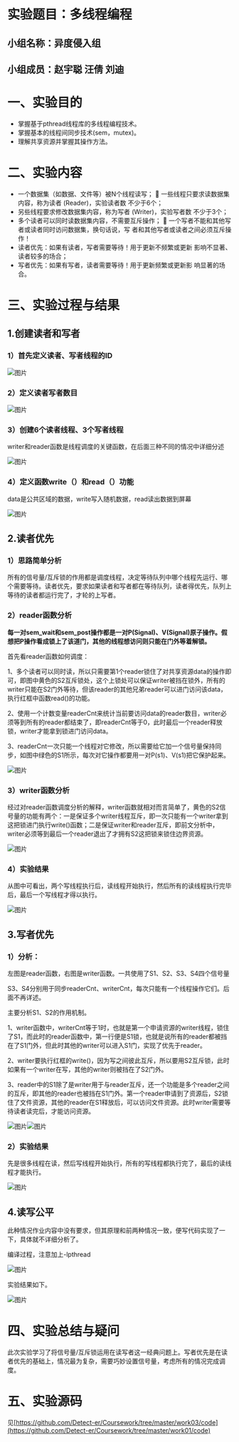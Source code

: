 # 实验题目：多线程编程
## 小组名称：异度侵入组
## 小组成员：赵宇聪 汪倩 刘迪
# 一、实验目的
* 掌握基于pthread线程库的多线程编程技术。 
* 掌握基本的线程间同步技术(sem，mutex)。 
* 理解共享资源并掌握其操作方法。
# 二、实验内容
* 一个数据集（如数据、文件等）被N个线程读写；  一些线程只要求读数据集内容，称为读者 (Reader)，实验读者数 不少于6个；
* 另些线程要求修改数据集内容，称为写者 (Writer)，实验写者数 不少于3个；
* 多个读者可以同时读数据集内容，不需要互斥操作；  一个写者不能和其他写者或读者同时访问数据集，换句话说，写 者和其他写者或读者之间必须互斥操作！
* 读者优先：如果有读者，写者需要等待！用于更新不频繁或更新 影响不显著、读者较多的场合；
*  写者优先：如果有写者，读者需要等待！用于更新频繁或更新影 响显著的场合。
# 三、实验过程与结果
## 1.创建读者和写者
### 1）首先定义读者、写者线程的ID
![图片](https://uploader.shimo.im/f/rXckf8M1pSQb032H.png!thumbnail)

### 2）定义读者写者数目
![图片](https://uploader.shimo.im/f/kYCGcbbwbr0R6cD4.png!thumbnail)

### 3）创建6个读者线程、3个写者线程
writer和reader函数是线程调度的关键函数，在后面三种不同的情况中详细分述

![图片](https://uploader.shimo.im/f/irVkHuyD0iIDfeU0.png!thumbnail)

### 4）定义函数write（）和read（）功能
data是公共区域的数据，write写入随机数据，read读出数据到屏幕

![图片](https://uploader.shimo.im/f/N5cT9ndJ8PYeO5s9.png!thumbnail)

## 2.读者优先
### 1）思路简单分析
所有的信号量/互斥锁的作用都是调度线程，决定等待队列中哪个线程先运行、哪个需要等待。读者优先，要求如果读者和写者都在等待队列，读者得优先，队列上等待的读者都运行完了，才轮的上写者。

### 2）reader函数分析
**每一对sem_wait和sem_post操作都是一对P(Signal)、V(Signal)原子操作。假想把P操作看成锁上了该道门，其他的线程想访问则只能在门外等着解锁。**

首先看reader函数如何调度：

1、多个读者可以同时读，所以只需要第1个reader锁住了对共享资源data的操作即可，即图中黄色的S2互斥锁处，这个上锁处可以保证writer被挡在锁外，所有的writer只能在S2门外等待，但该reader的其他兄弟reader可以进门访问该data，执行红框中函数read()的功能。

2、使用一个计数变量readerCnt来统计当前要访问data的reader数目，writer必须等到所有的reader都结束了，即readerCnt等于0，此时最后一个reader释放锁，writer才能拿到锁进门访问data。

3、readerCnt一次只能一个线程对它修改，所以需要给它加一个信号量保持同步，如图中绿色的S1所示，每次对它操作都要用一对P(s1)、V(s1)把它保护起来。

![图片](https://uploader.shimo.im/f/oc84xRmnrPsniUoi.png!thumbnail)

### 3）writer函数分析
经过对reader函数调度分析的解释，writer函数就相对而言简单了，黄色的S2信号量的功能有两个：一是保证多个writer线程互斥，即一次只能有一个writer拿到这把锁进门执行write()函数；二是保证writer和reader互斥，即前文分析中，writer必须等到最后一个reader退出了才拥有S2这把锁来锁住边界资源。

![图片](https://uploader.shimo.im/f/37RRKCKENyQsCAFK.png!thumbnail)

### 4）实验结果
从图中可看出，两个写线程执行后，读线程开始执行，然后所有的读线程执行完毕后，最后一个写线程才得以执行。

![图片](https://uploader.shimo.im/f/22cNNDyYSCE7O5Bl.png!thumbnail)

## 3.写者优先
### **1）分析：**
左图是reader函数，右图是writer函数。一共使用了S1、S2、S3、S4四个信号量

S3、S4分别用于同步readerCnt、writerCnt，每次只能有一个线程操作它们。后面不再详述。

主要分析S1、S2的作用机制。

1、writer函数中，writerCnt等于1时，也就是第一个申请资源的writer线程，锁住了S1，而此时的reader函数中，第一行便是S1锁，也就是说所有的reader都被挡在了S1门外，但此时其他的writer可以进入S1门，实现了优先于reader。

2、writer要执行红框的write()，因为写之间彼此互斥，所以要用S2互斥锁，此时如果有一个writer在写，其他的writer则被挡在了S2门外。

3、reader中的S1除了是writer用于与reader互斥，还一个功能是多个reader之间的互斥，即其他的reader也被挡在S1门外。第一个reader申请到了资源后，S2锁住了文件资源，其他的reader在S1释放后，可以访问文件资源。此时writer需要等待读者读完后，才能访问资源。

![图片](https://uploader.shimo.im/f/x2ppkTRgWM4klyBi.png!thumbnail)![图片](https://uploader.shimo.im/f/p8sjinXyLPIkeA6g.png!thumbnail)

### 2）实验结果
先是很多线程在读，然后写线程开始执行，所有的写线程都执行完了，最后的读线程才能执行。

![图片](https://uploader.shimo.im/f/tkstiUXTa6oqh654.PNG!thumbnail)

## 4.读写公平
此种情况作业内容中没有要求，但其原理和前两种情况一致，便写代码实现了一下，具体就不详细分析了。

编译过程，注意加上-lpthread

![图片](https://uploader.shimo.im/f/FkdkxLoPPzYfyYTd.PNG!thumbnail)

实验结果如下。

![图片](https://uploader.shimo.im/f/bUImhPcepkw0X9eP.PNG!thumbnail)

# 四、实验总结与疑问
此次实验学习了将信号量/互斥锁运用在读写者这一经典问题上。写者优先是在读者优先的基础上，情况最为复杂，需要巧妙设置信号量，考虑所有的情况完成调度。

# 五、实验源码
见[https://github.com/Detect-er/Coursework/tree/master/work03/code](https://github.com/Detect-er/Coursework/tree/master/work01/code)

